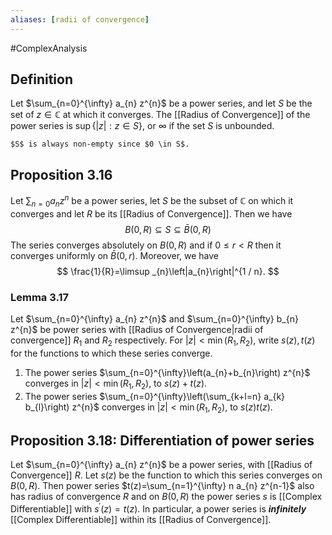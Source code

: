 ```yaml
---
aliases: [radii of convergence]
---
```

#ComplexAnalysis 

## Definition
Let $\sum_{n=0}^{\infty} a_{n} z^{n}$ be a power series, and let $S$ be the set of $z \in \mathbb{C}$ at which it converges. The [[Radius of Convergence]] of the power series is $\sup \{|z|: z \in S\}$, or $\infty$ if the set $S$ is unbounded.

```ad-note
$S$ is always non-empty since $0 \in S$.
```

## Proposition 3.16
Let $\sum_{n=0} a_{n} z^{n}$ be a power series, let $S$ be the subset of $\mathbb{C}$ on which it converges and let $R$ be its [[Radius of Convergence]]. Then we have
$$
B(0, R) \subseteq S \subseteq \bar{B}(0, R)
$$
The series converges absolutely on $B(0, R)$ and if $0 \leq r<R$ then it converges uniformly on $\bar{B}(0, r)$. Moreover, we have
$$
\frac{1}{R}=\limsup _{n}\left|a_{n}\right|^{1 / n}.
$$

### Lemma 3.17
Let $\sum_{n=0}^{\infty} a_{n} z^{n}$ and $\sum_{n=0}^{\infty} b_{n} z^{n}$ be power series with [[Radius of Convergence|radii of convergence]] $R_{1}$ and $R_{2}$ respectively. For $|z|<\min \left(R_{1}, R_{2}\right)$, write $s(z), t(z)$ for the functions to which these series converge.
1) The power series $\sum_{n=0}^{\infty}\left(a_{n}+b_{n}\right) z^{n}$ converges in $|z|<\min \left(R_{1}, R_{2}\right)$, to $s(z)+t(z)$.
2) The power series $\sum_{n=0}^{\infty}\left(\sum_{k+l=n} a_{k} b_{l}\right) z^{n}$ converges in $|z|<\min \left(R_{1}, R_{2}\right)$, to $s(z) t(z)$.

## Proposition 3.18: Differentiation of power series
Let $\sum_{n=0}^{\infty} a_{n} z^{n}$ be a power series, with [[Radius of Convergence]] $R$. Let $s(z)$ be the function to which this series converges on $B(0, R)$. Then power series $t(z)=\sum_{n=1}^{\infty} n a_{n} z^{n-1}$ also has radius of convergence $R$ and on $B(0, R)$ the power series $s$ is [[Complex Differentiable]] with $s^{\prime}(z)=t(z)$. In particular, a power series is ***infinitely*** [[Complex Differentiable]] within its [[Radius of Convergence]].